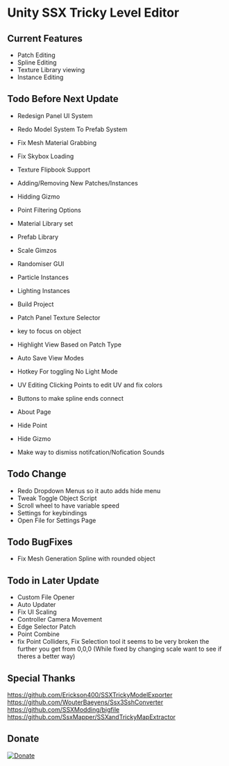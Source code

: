 # Unity SSX Tricky Level Editor

## Current Features
- Patch Editing
- Spline Editing
- Texture Library viewing
- Instance Editing
 
## Todo Before Next Update
- Redesign Panel UI System
- Redo Model System To Prefab System
- Fix Mesh Material Grabbing
- Fix Skybox Loading
- Texture Flipbook Support
- Adding/Removing New Patches/Instances
- Hidding Gizmo 


- Point Filtering Options
- Material Library set
- Prefab Library
- Scale Gimzos
- Randomiser GUI
- Particle Instances
- Lighting Instances

- Build Project
- Patch Panel Texture Selector
- key to focus on object
- Highlight View Based on Patch Type
- Auto Save View Modes
- Hotkey For toggling No Light Mode
- UV Editing Clicking Points to edit UV and fix colors
- Buttons to make spline ends connect
- About Page
- Hide Point
- Hide Gizmo
- Make way to dismiss notifcation/Nofication Sounds

## Todo Change
- Redo Dropdown Menus so it auto adds hide menu
- Tweak Toggle Object Script
- Scroll wheel to have variable speed
- Settings for keybindings
- Open File for Settings Page

## Todo BugFixes
- Fix Mesh Generation Spline with rounded object

## Todo in Later Update
- Custom File Opener
- Auto Updater
- Fix UI Scaling
- Controller Camera Movement
- Edge Selector Patch
- Point Combine
- fix Point Colliders, Fix Selection tool it seems to be very broken the further you get from 0,0,0 (While fixed by changing scale want to see if theres a better way)

## Special Thanks
https://github.com/Erickson400/SSXTrickyModelExporter <br>
https://github.com/WouterBaeyens/Ssx3SshConverter <br>
https://github.com/SSXModding/bigfile <br>
https://github.com/SsxMapper/SSXandTrickyMapExtractor <br>

## Donate
[![Donate](https://www.paypalobjects.com/en_AU/i/btn/btn_donateCC_LG.gif)](https://www.paypal.com/donate/?business=VT6TG8KKZM98E&no_recurring=0&currency_code=AUD)

